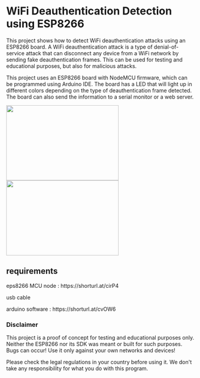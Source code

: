 <h1>WiFi Deauthentication Detection using ESP8266</h1>
<p>This project shows how to detect WiFi deauthentication attacks using an ESP8266 board. A WiFi deauthentication attack is a type of denial-of-service attack that can disconnect any device from a WiFi network by sending fake deauthentication frames. This can be used for testing and educational purposes, but also for malicious attacks.</p>
<p>This project uses an ESP8266 board with NodeMCU firmware, which can be programmed using Arduino IDE. The board has a LED that will light up in different colors depending on the type of deauthentication frame detected. The board can also send the information to a serial monitor or a web server.</p>
<img src="https://protosupplies.com/wp-content/uploads/2018/07/ESP8266-NodeMCU-V1.0-ESP-12E-WiFi-Module.jpg" width="300" height="200">
<img src="https://cdn.shortpixel.ai/spai/q_lossy+ret_img/https://i2.wp.com/www.electroniclinic.com/wp-content/uploads/2020/06/NodeMCU_PWM_Pins.png?w=1281&ssl=1" width="300" height="200">
<h2> requirements  </h2>
<p>eps8266 MCU node : https://shorturl.at/cirP4 </p> 
<p>usb cable</p>
<p> arduino software : https://shorturl.at/cvOW6 </p> 

<h3>Disclaimer</h3>
<p>This project is a proof of concept for testing and educational purposes only. Neither the ESP8266 nor its SDK was meant or built for such purposes. Bugs can occur! Use it only against your own networks and devices!</p>
<p>Please check the legal regulations in your country before using it. We don't take any responsibility for what you do with this program.</p>
